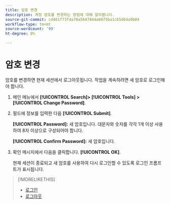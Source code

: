 ```yaml
---
title: 암호 변경
description: 계정 암호를 변경하는 방법에 대해 알아봅니다.
source-git-commit: cd461f73f4a70a5647844a6075ba1c65d64a9b04
workflow-type: tm+mt
source-wordcount: '99'
ht-degree: 0%

---
```


# 암호 변경

암호를 변경하면 현재 세션에서 로그아웃됩니다. 작업을 계속하려면 새 암호로 로그인해야 합니다.

1. 메인 메뉴에서 **[!UICONTROL Search]> [!UICONTROL Tools] >[!UICONTROL Change Password]**.

1. 필드에 정보를 입력한 다음 **[!UICONTROL Submit]**.

   **[!UICONTROL Password]:** 새 암호입니다. 대문자와 숫자를 각각 1개 이상 사용하여 8자 이상으로 구성되어야 합니다.

   **[!UICONTROL Confirm Password]:** 새 암호입니다.

1. 확인 메시지에서 다음을 클릭합니다. **[!UICONTROL OK]**.

   현재 세션이 종료되고 새 암호를 사용하여 다시 로그인할 수 있도록 로그인 프롬프트가 표시됩니다.

>[!MORELIKETHIS]
>
>* [로그인](/help/search-social-commerce/getting-started/log-in.md)
>* [로그아웃](/help/search-social-commerce/getting-started/log-out.md)

